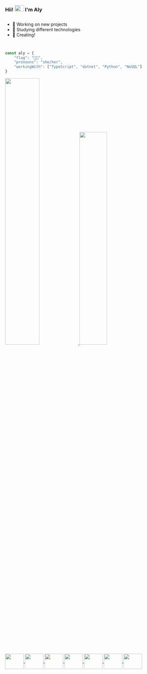 ### Hii! <img height="20px" width="30px" src="https://custom-doodle.com/wp-content/uploads/doodle/hello-kitty-emotions-face/hello-kitty-emotions-face-doodle.gif"/> I'm Aly
##

 - 🧸 Working on new projects <br>
 - 🤍 Studying different technologies <br>
 - 🌙 Creating!
 
##

```javascript

const aly = {
    "flag": "🏳️‍⚧️",
    "pronouns": "she/her",
    "workingWith": ["TypeScript", "dotnet", "Python", "NoSQL"]
}

```
<div>
<a href="https://github.com/AylaCeleste">
<img width="47%" src="https://github-readme-stats.vercel.app/api?username=AylaCeleste&show_icons=true&theme=dracula&include_all_commits=true&count_private=true"/>
<img width="42%" src="https://github-readme-stats.vercel.app/api/top-langs/?username=AylaCeleste&layout=compact&langs_count=8&hide_border=true&theme=dracula"/>
</div>
 
##

<div style="display: inline_block">
  <img align="center" height="50" width="60" src="https://cdn.jsdelivr.net/gh/devicons/devicon/icons/threejs/threejs-original.svg" />
  <img align="center" height="50" width="60" src="https://cdn.jsdelivr.net/gh/devicons/devicon/icons/react/react-original.svg" />
  <img align="center" height="50" width="60" src="https://cdn.jsdelivr.net/gh/devicons/devicon/icons/nodejs/nodejs-original.svg" />
  <img align="center" height="50" width="60" src="https://cdn.jsdelivr.net/gh/devicons/devicon/icons/csharp/csharp-plain.svg" />
  <img align="center" height="50" width="60" src="https://cdn.jsdelivr.net/gh/devicons/devicon/icons/angularjs/angularjs-plain.svg" />
  <img align="center" height="50" width="60" src="https://cdn.jsdelivr.net/gh/devicons/devicon/icons/spring/spring-original.svg" />
  <img align="center" height="50" width="60" src="https://cdn.jsdelivr.net/gh/devicons/devicon/icons/python/python-plain.svg" />
</div
